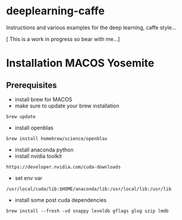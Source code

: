 # deeplearning-caffe

Instructions and various examples for the deep learning, caffe style...

[ This is a work in progress so bear with me...]

# Installation MACOS Yosemite

## Prerequisites

* install brew for MACOS
* make sure to update your brew installation
```
brew update
```
* install openblas
```
brew install homebrew/science/openblas
```
* install anaconda python
* install nvidia toolkit
```
https://developer.nvidia.com/cuda-downloads
```
* set env var
```
/usr/local/cuda/lib:$HOME/anaconda/lib:/usr/local/lib:/usr/lib
```
* install some post cuda dependencies
```
brew install --fresh -vd snappy leveldb gflags glog szip lmdb
```
